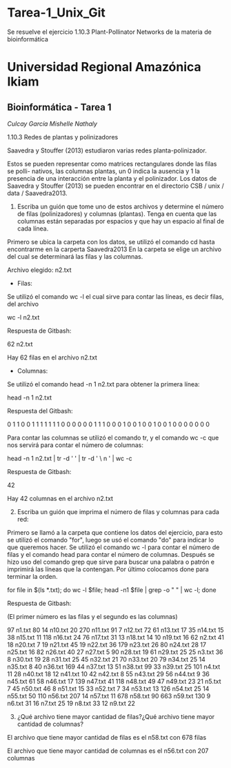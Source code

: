 # Tarea-1_Unix_Git
Se resuelve el ejercicio 1.10.3 Plant-Pollinator Networks de la materia de bioinformática
 #  Universidad Regional Amazónica Ikiam  
## Bioinformática - Tarea 1
*Culcay García Mishelle Nathaly*

1.10.3 Redes de plantas y polinizadores

Saavedra y Stouffer (2013) estudiaron varias redes planta-polinizador.

Estos se pueden representar como matrices rectangulares donde las filas se polli-
nativos, las columnas plantas, un 0 indica la ausencia y 1 la presencia de una
interacción entre la planta y el polinizador.
Los datos de Saavedra y Stouffer (2013) se pueden encontrar en el directorio
CSB / unix / data / Saavedra2013.

1. Escriba un guión que tome uno de estos archivos y determine el número
de filas (polinizadores) y columnas (plantas). Tenga en cuenta que las columnas están separadas
por espacios y que hay un espacio al final de cada línea.

Primero se ubica la carpeta con los datos, se utilizó el comando cd hasta encontrarme en la carperta Saavedra2013
En la carpeta se elige un archivo del cual se determinará las filas y las columnas.

Archivo elegido: n2.txt

- Filas:

Se utilizó el comando wc -l el cual sirve para contar las líneas, es decir filas, del archivo

wc -l n2.txt

Respuesta de Gitbash:

62 n2.txt

Hay 62 filas en el archivo n2.txt

- Columnas:

Se utilizó el comando head -n 1 n2.txt para obtener la primera línea:

head -n 1 n2.txt

Respuesta del Gitbash:

0 1 1 0 0 1 1 1 1 1 1 1 0 0 0 0 0 0 1 1 1 0 0 0 1 0 0 1 0 0 1 0 0 1 0 0 0 0 0 0 0

Para contar las columnas se utilizó el comando tr, y el comando wc -c que nos servirá para contar el número de columnas:

head -n 1 n2.txt | tr -d '   '   | tr -d ' \ n '   | wc -c

Respuesta de Gitbash:

42

Hay 42 columnas en el archivo n2.txt

2. Escriba un guión que imprima el número de filas y columnas para cada red:

Primero se llamó a la carpeta que contiene los datos del ejercicio, para esto se utilizó el comando "for", 
luego se usó el comando "do" para indicar lo que queremos hacer. 
Se utilizó el comando wc -l para  contar el número de filas y el comando head para contar el número de columnas. 
Después se hizo uso del comando grep que sirve para buscar una palabra o patrón e imprimirá las líneas que la contengan. 
Por último colocamos done para terminar la orden. 

for file in $(ls *.txt); do wc -l $file;  head -n1 $file | grep -o " " | wc -l; done

Respuesta de Gitbash:

(El primer número es las filas y el segundo es las columnas)

97 n1.txt
80
14 n10.txt
20
270 n11.txt
91
7 n12.txt
72
61 n13.txt
17
35 n14.txt
15
38 n15.txt
11
118 n16.txt
24
76 n17.txt
31
13 n18.txt
14
10 n19.txt
16
62 n2.txt
41
18 n20.txt
7
19 n21.txt
45
19 n22.txt
36
179 n23.txt
26
80 n24.txt
28
17 n25.txt
16
82 n26.txt
40
27 n27.txt
5
90 n28.txt
19
61 n29.txt
25
25 n3.txt
36
8 n30.txt
19
28 n31.txt
25
45 n32.txt
21
70 n33.txt
20
79 n34.txt
25
14 n35.txt
8
40 n36.txt
169
44 n37.txt
13
51 n38.txt
99
33 n39.txt
25
101 n4.txt
11
28 n40.txt
18
12 n41.txt
10
42 n42.txt
8
55 n43.txt
29
56 n44.txt
9
36 n45.txt
61
58 n46.txt
17
139 n47.txt
41
118 n48.txt
49
47 n49.txt
23
21 n5.txt
7
45 n50.txt
46
8 n51.txt
15
33 n52.txt
7
34 n53.txt
13
126 n54.txt
25
14 n55.txt
50
110 n56.txt
207
14 n57.txt
11
678 n58.txt
90
663 n59.txt
130
9 n6.txt
31
16 n7.txt
25
19 n8.txt
33
12 n9.txt
22

3. ¿Qué archivo tiene mayor cantidad de filas?¿Qué archivo tiene mayor cantidad de columnas?

El archivo que tiene mayor cantidad de filas es el n58.txt con 678 filas

El archivo que tiene mayor cantidad de columnas es el n56.txt con 207 columnas





